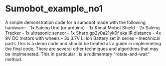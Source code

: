 # Sumobot_example_no1
A simple demonstration code for a sumobot made with the following hardware:  - 1x Saleng Uno (or arduino) - 1x Kimat Mobot Shield - 2x Saleng Tracker - 1x ultrasonic sensor - 1x Sharp gp2y0a21yk0f aka IR distance - 4x 9V DC motors with wheels - 3x 3.7V Li Ion Battery set in series - mechnical parts  This is a demo code and should be  treated as a guide in implemneting the final code. There are several other techniques and algorithms that may be implmeneted. This in particular , is a rudimentary "rotate-and-wait" method.
